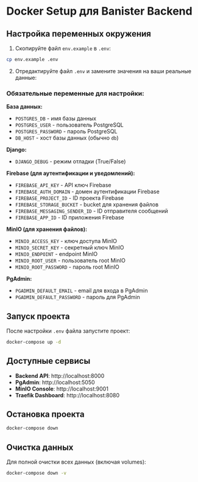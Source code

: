 # Docker Setup для Banister Backend

## Настройка переменных окружения

1. Скопируйте файл `env.example` в `.env`:
```bash
cp env.example .env
```

2. Отредактируйте файл `.env` и замените значения на ваши реальные данные:

### Обязательные переменные для настройки:

**База данных:**
- `POSTGRES_DB` - имя базы данных
- `POSTGRES_USER` - пользователь PostgreSQL
- `POSTGRES_PASSWORD` - пароль PostgreSQL
- `DB_HOST` - хост базы данных (обычно `db`)

**Django:**
- `DJANGO_DEBUG` - режим отладки (True/False)

**Firebase (для аутентификации и уведомлений):**
- `FIREBASE_API_KEY` - API ключ Firebase
- `FIREBASE_AUTH_DOMAIN` - домен аутентификации Firebase
- `FIREBASE_PROJECT_ID` - ID проекта Firebase
- `FIREBASE_STORAGE_BUCKET` - bucket для хранения файлов
- `FIREBASE_MESSAGING_SENDER_ID` - ID отправителя сообщений
- `FIREBASE_APP_ID` - ID приложения Firebase

**MinIO (для хранения файлов):**
- `MINIO_ACCESS_KEY` - ключ доступа MinIO
- `MINIO_SECRET_KEY` - секретный ключ MinIO
- `MINIO_ENDPOINT` - endpoint MinIO
- `MINIO_ROOT_USER` - пользователь root MinIO
- `MINIO_ROOT_PASSWORD` - пароль root MinIO

**PgAdmin:**
- `PGADMIN_DEFAULT_EMAIL` - email для входа в PgAdmin
- `PGADMIN_DEFAULT_PASSWORD` - пароль для PgAdmin

## Запуск проекта

После настройки `.env` файла запустите проект:

```bash
docker-compose up -d
```

## Доступные сервисы

- **Backend API**: http://localhost:8000
- **PgAdmin**: http://localhost:5050
- **MinIO Console**: http://localhost:9001
- **Traefik Dashboard**: http://localhost:8080

## Остановка проекта

```bash
docker-compose down
```

## Очистка данных

Для полной очистки всех данных (включая volumes):

```bash
docker-compose down -v
``` 